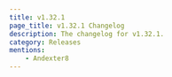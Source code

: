 ```yaml
---
title: v1.32.1
page_title: v1.32.1 Changelog
description: The changelog for v1.32.1.
category: Releases
mentions:
    - Andexter8
---
```


<template-Stub />
